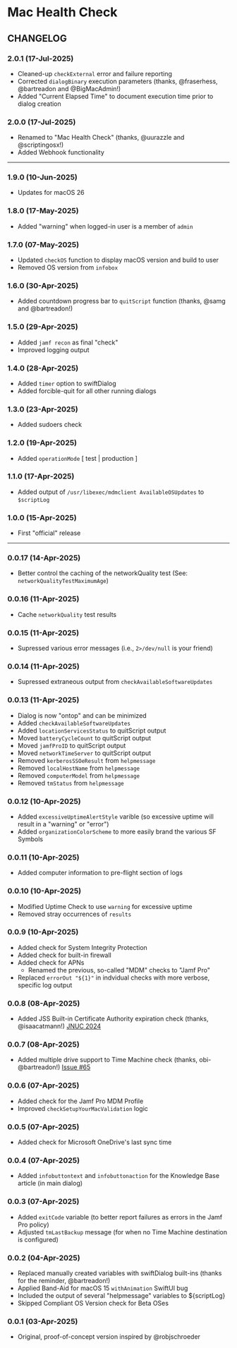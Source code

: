 # Mac Health Check

## CHANGELOG

### 2.0.1 (17-Jul-2025)
- Cleaned-up `checkExternal` error and failure reporting
- Corrected `dialogBinary` execution parameters (thanks, @fraserhess, @bartreadon and @BigMacAdmin!)
- Added "Current Elapsed Time" to document execution time prior to dialog creation

### 2.0.0 (17-Jul-2025)
- Renamed to "Mac Health Check" (thanks, @uurazzle and @scriptingosx!)
- Added Webhook functionality

---

### 1.9.0 (10-Jun-2025)
- Updates for macOS 26

### 1.8.0 (17-May-2025)
- Added "warning" when logged-in user is a member of `admin`

### 1.7.0 (07-May-2025)
- Updated `checkOS` function to display macOS version and build to user
- Removed OS version from `infobox`

### 1.6.0 (30-Apr-2025)
- Added countdown progress bar to `quitScript` function (thanks, @samg and @bartreadon!)

### 1.5.0 (29-Apr-2025)
- Added `jamf recon` as final "check"
- Improved logging output

### 1.4.0 (28-Apr-2025)
- Added `timer` option to swiftDialog
- Added forcible-quit for all other running dialogs

### 1.3.0 (23-Apr-2025)
 - Added sudoers check

### 1.2.0 (19-Apr-2025)
- Added `operationMode` [ test | production ]

### 1.1.0 (17-Apr-2025)
- Added output of `/usr/libexec/mdmclient AvailableOSUpdates` to `$scriptLog`

### 1.0.0 (15-Apr-2025)
- First "official" release

---

### 0.0.17 (14-Apr-2025)
- Better control the caching of the networkQuality test (See: `networkQualityTestMaximumAge`)

### 0.0.16 (11-Apr-2025)
- Cache `networkQuality` test results

### 0.0.15 (11-Apr-2025)
- Supressed various error messages (i.e., `2>/dev/null` is your friend)

### 0.0.14 (11-Apr-2025)
- Supressed extraneous output from `checkAvailableSoftwareUpdates`

### 0.0.13 (11-Apr-2025)
- Dialog is now "ontop" and can be minimized
- Added `checkAvailableSoftwareUpdates`
- Added `locationServicesStatus` to quitScript output
- Moved `batteryCycleCount` to quitScript output
- Moved `jamfProID` to quitScript output
- Moved `networkTimeServer` to quitScript output
- Removed `kerberosSSOeResult` from `helpmessage`
- Removed `localHostName` from `helpmessage`
- Removed `computerModel` from `helpmessage`
- Removed `tmStatus` from `helpmessage`

### 0.0.12 (10-Apr-2025)
- Added `excessiveUptimeAlertStyle` varible (so excessive uptime will result in a "warning" or "error")
- Added `organizationColorScheme` to more easily brand the various SF Symbols

### 0.0.11 (10-Apr-2025)
- Added computer information to pre-flight section of logs

### 0.0.10 (10-Apr-2025)
- Modified Uptime Check to use `warning` for excessive uptime
- Removed stray occurrences of `results`

### 0.0.9 (10-Apr-2025)
- Added check for System Integrity Protection
- Added check for built-in firewall
- Added check for APNs
    - Renamed the previous, so-called "MDM" checks to "Jamf Pro"
- Replaced `errorOut "${1}"` in indvidual checks with more verbose, specific log output

### 0.0.8 (08-Apr-2025)
- Added JSS Built-in Certificate Authority expiration check (thanks, @isaacatmann!) [JNUC 2024](https://github.com/mannconsulting/JNUC2024/)

### 0.0.7 (08-Apr-2025)
- Added multiple drive support to Time Machine check (thanks, obi-@bartreadon!) [Issue #65](#65)

### 0.0.6 (07-Apr-2025)
- Added check for the Jamf Pro MDM Profile
- Improved `checkSetupYourMacValidation` logic

### 0.0.5 (07-Apr-2025)
- Added check for Microsoft OneDrive's last sync time

### 0.0.4 (07-Apr-2025)
- Added `infobuttontext` and `infobuttonaction` for the Knowledge Base article (in main dialog)

### 0.0.3 (07-Apr-2025)
- Added `exitCode` variable (to better report failures as errors in the Jamf Pro policy)
- Adjusted `tmLastBackup` message (for when no Time Machine destination is configured)

### 0.0.2 (04-Apr-2025)
- Replaced manually created variables with swiftDialog built-ins (thanks for the reminder, @bartreadon!)
- Applied Band-Aid for macOS 15 `withAnimation` SwiftUI bug
- Included the output of several "helpmessage" variables to ${scriptLog}
- Skipped Compliant OS Version check for Beta OSes

### 0.0.1 (03-Apr-2025)
- Original, proof-of-concept version inspired by @robjschroeder